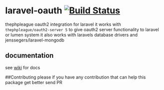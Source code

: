 # laravel-oauth [![Build Status](https://travis-ci.org/RTLer/laravel-oauth2.svg?branch=master)](https://travis-ci.org/RTLer/laravel-oauth2)
thephpleague oauth2 integration for laravel
it works with `thephpleague/oauth2-server 5` to give oauth2 server functionality to laravel or lumen system
it also works with laravels database drivers and jenssegers/laravel-mongodb

## documentation 
see [wiki](https://github.com/RTLer/laravel-oauth2/wiki) for docs

##Contributing
please if you have any contribution that can help this package get better send PR
